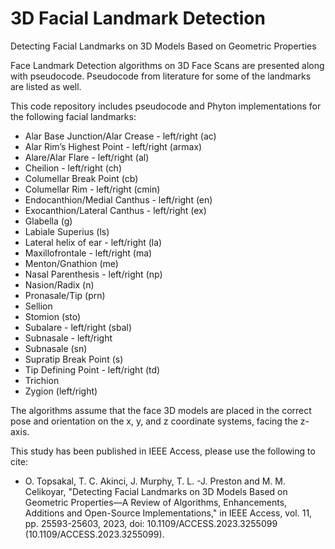 # 3D Facial Landmark Detection
Detecting Facial Landmarks on 3D Models Based on Geometric Properties 

Face Landmark Detection algorithms on 3D Face Scans are presented along with pseudocode. Pseudocode from literature for some of the landmarks are listed as well.

This code repository includes pseudocode and Phyton implementations for the following facial landmarks:

- Alar Base Junction/Alar Crease - left/right (ac)
- Alar Rim’s Highest Point - left/right (armax)
- Alare/Alar Flare - left/right (al)
- Cheilion - left/right (ch)
- Columellar Break Point (cb)
- Columellar Rim - left/right (cmin)
- Endocanthion/Medial Canthus - left/right (en)
- Exocanthion/Lateral Canthus - left/right (ex)
- Glabella (g)
- Labiale Superius (ls)
- Lateral helix of ear - left/right (la)
- Maxillofrontale - left/right (ma)
- Menton/Gnathion (me)
- Nasal Parenthesis - left/right (np)
- Nasion/Radix (n)
- Pronasale/Tip (prn)
- Sellion
- Stomion (sto)
- Subalare - left/right (sbal)
- Subnasale - left/right
- Subnasale (sn)
- Supratip Break Point (s)
- Tip Defining Point - left/right (td)
- Trichion
- Zygion (left/right)

The algorithms assume that the face 3D models are placed in the correct pose and orientation on the x, y, and z coordinate systems, facing the z-axis.


This study has been published in IEEE Access, please use the following to cite:

- O. Topsakal, T. C. Akinci, J. Murphy, T. L. -J. Preston and M. M. Celikoyar, "Detecting Facial Landmarks on 3D Models Based on Geometric Properties—A Review of Algorithms, Enhancements, Additions and Open-Source Implementations," in IEEE Access, vol. 11, pp. 25593-25603, 2023, doi: 10.1109/ACCESS.2023.3255099 (10.1109/ACCESS.2023.3255099).

